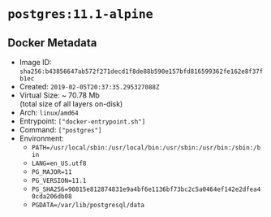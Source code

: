 # `postgres:11.1-alpine`

## Docker Metadata

- Image ID: `sha256:b43856647ab572f271decd1f8de88b590e157bfd816599362fe162e8f37fb1ec`
- Created: `2019-02-05T20:37:35.295327088Z`
- Virtual Size: ~ 70.78 Mb  
  (total size of all layers on-disk)
- Arch: `linux`/`amd64`
- Entrypoint: `["docker-entrypoint.sh"]`
- Command: `["postgres"]`
- Environment:
  - `PATH=/usr/local/sbin:/usr/local/bin:/usr/sbin:/usr/bin:/sbin:/bin`
  - `LANG=en_US.utf8`
  - `PG_MAJOR=11`
  - `PG_VERSION=11.1`
  - `PG_SHA256=90815e812874831e9a4bf6e1136bf73bc2c5a0464ef142e2dfea40cda206db08`
  - `PGDATA=/var/lib/postgresql/data`

